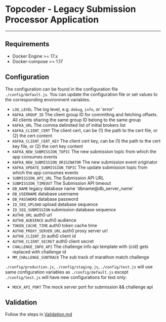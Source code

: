 # Topcoder - Legacy Submission Processor Application
----------------------

## Requirements

- Docker Engine >= 17.x
- Docker-compose >= 1.17

## Configuration

The configuration can be found in the configuration file `./config/default.js`.
You can update the configuration file or set values to the corresponding environment variables.

- `LOG_LEVEL` The log level, e.g. `debug`, `info`, or 'error'
- `KAFKA_GROUP_ID` The client group ID for committing and fetching offsets. All clients sharing the same group ID belong to the same group
- `KAFKA_URL` The comma delimited list of initial brokers list
- `KAFKA_CLIENT_CERT` The client cert, can be (1) the path to the cert file, or (2) the cert content
- `KAFKA_CLIENT_CERT_KEY` The client cert key, can be (1) the path to the cert key file, or (2) the cert key content
- `KAFKA_NEW_SUBMISSION_TOPIC` The new submission topic from which the app consumes events
- `KAFKA_NEW_SUBMISSION_ORIGINATOR` The new submission event originator
- `KAFKA_UPDATE_SUBMISSION_TOPIC` The update submission topic from which the app consumes events
- `SUBMISSION_API_URL` The Submission API URL
- `SUBMISSION_TIMEOUT` The Submission API timeout
- `DB_NAME` legacy database name 'dbname@db_server_name'
- `DB_USERNAME` database username
- `DB_PASSWORD` database password
- `ID_SEQ_UPLOAD` upload database sequence
- `ID_SEQ_SUBMISSION` submission database sequence
- `AUTH0_URL` auth0 url
- `AUTH0_AUDIENCE` auth0 audience
- `TOKEN_CACHE_TIME` auth0 token cache time
- `AUTH0_PROXY_SERVER_URL` auth0 proxy server url
- `AUTH0_CLIENT_ID` auth0 client id
- `AUTH0_CLIENT_SECRET` auth0 client secret
- `CHALLENGE_INFO_API` The challenge info api template with {cid} gets replaced with challenge id
- `MM_CHALLENGE_SUBTRACK` The sub track of marathon match challenge 

 `./config/production.js`, `./config/staging.js`, `./config/test.js` will use same configuration variables as `./config/default.js` except `./config/test.js` will have new configurations for test only:
- `MOCK_API_PORT` The mock server port for submission && challenge api

## Validation
Follow the steps in [Validation.md](Validation.md)
